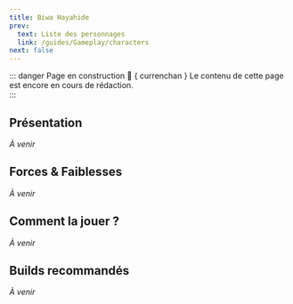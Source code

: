 ```yaml
---
title: Biwa Hayahide
prev:
  text: Liste des personnages
  link: /guides/Gameplay/characters
next: false
---
```

<UmaBreadcrumb slug="biwahayahide" />
<UmaDetails slug="biwahayahide" />

::: danger Page en construction 🚧 { currenchan }
Le contenu de cette page est encore en cours de rédaction.  
:::

## Présentation
*À venir*

## Forces & Faiblesses
*À venir*

## Comment la jouer ?
*À venir*

## Builds recommandés
*À venir*
